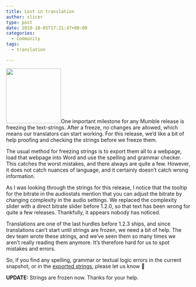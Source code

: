 ```yaml
---
title: Lost in translation
author: slicer
type: post
date: 2010-10-05T17:21:47+00:00
categories:
  - Community
tags:
  - translation

---
```

[<img class="alignleft size-thumbnail wp-image-198" title="spelling" src="http://blog.mumble.info/wp-uploads/2010/10/spelling-150x150.jpg" alt="" width="150" height="150" />][1]One important milestone for any Mumble release is freezing the text-strings. After a freeze, no changes are allowed, which means our translators can start working. For this release, we&#8217;d like a bit of help proofing and checking the strings before we freeze them.

<!--more-->The usual method for freezing strings is to export them all to a webpage, load that webpage into Word and use the spelling and grammar checker. This catches the worst mistakes, and there always are quite a few. However, it does not catch nuances of language, and it certainly doesn&#8217;t catch wrong information.

As I was looking through the strings for this release, I notice that the tooltip for the bitrate in the audiostats mention that you can adjust the bitrate by changing complexity in the audio settings. We replaced the complexity slider with a direct bitrate slider before 1.2.0, so that text has been wrong for quite a few releases. Thankfully, it appears nobody has noticed.

Translations are one of the last hurdles before 1.2.3 ships, and since translations can&#8217;t start until strings are frozen, we need a bit of help. The dev team wrote these strings, and we&#8217;ve seen them so many times we aren&#8217;t really reading them anymore. It&#8217;s therefore hard for us to spot mistakes and errors.

So, if you find any spelling, grammar or textual logic errors in the current snapshot, or in the [exported strings][2], please let us know 🙂

**UPDATE:** Strings are frozen now. Thanks for your help.

 [1]: http://blog.mumble.info/wp-uploads/2010/10/spelling.jpg
 [2]: http://mumble.info/en-ac2b6ca497387652bfe96ef75d444ac1cb622d76.html "Exported strings"
